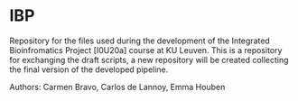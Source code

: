 # IBP

Repository for the files used during the development of the Integrated Bioinfromatics Project [I0U20a] course at KU Leuven. This is a repository for exchanging the draft scripts, a new repository will be created collecting the final version of the developed pipeline.

Authors: Carmen Bravo, Carlos de Lannoy, Emma Houben
